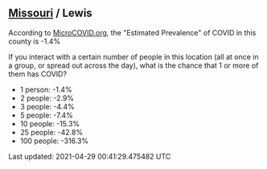 
## [Missouri](/united-states/missouri) / Lewis

According to [MicroCOVID.org](http://microcovid.org),
the "Estimated Prevalence" of COVID in this county is -1.4%

If you interact with a certain number of people in this location
(all at once in a group, or spread out across the day), what is the chance that
1 or more of them has COVID?

- 1 person: -1.4%
- 2 people: -2.9%
- 3 people: -4.4%
- 5 people: -7.4%
- 10 people: -15.3%
- 25 people: -42.8%
- 100 people: -316.3%

Last updated: 2021-04-29 00:41:29.475482 UTC
